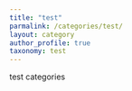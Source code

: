 ```yaml
---
title: "test"
parmalink: /categories/test/
layout: category
author_profile: true
taxonomy: test
---
```


test categories
